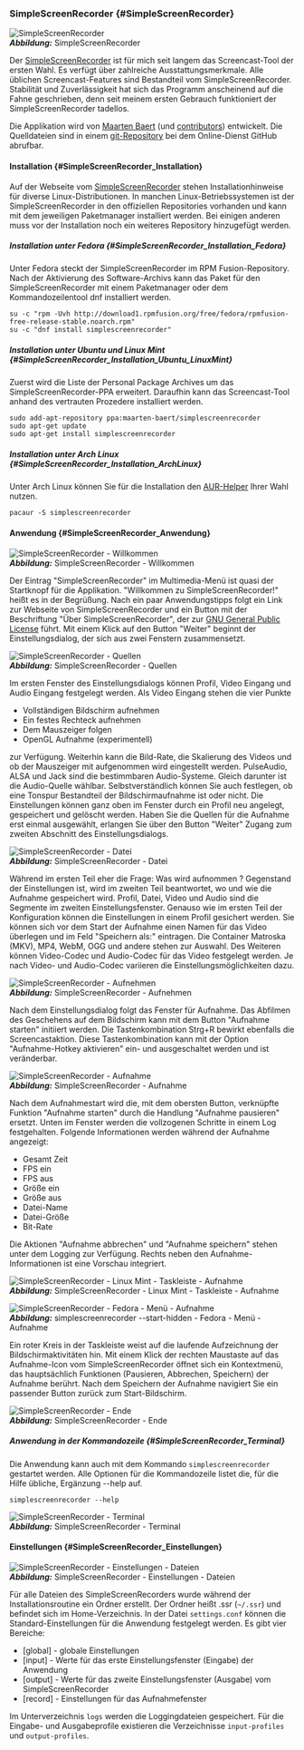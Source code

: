 ### SimpleScreenRecorder {#SimpleScreenRecorder}

![SimpleScreenRecorder](../../images/simplescreenrecorder_willkommen.png)    
***Abbildung:*** SimpleScreenRecorder

Der [SimpleScreenRecorder](http://www.maartenbaert.be/simplescreenrecorder/)
ist für mich seit langem das Screencast-Tool der ersten Wahl.
Es verfügt über zahlreiche Ausstattungsmerkmale. Alle üblichen
Screencast-Features sind Bestandteil vom SimpleScreenRecorder.
Stabilität und Zuverlässigkeit hat sich das Programm anscheinend
auf die Fahne geschrieben, denn seit meinem ersten Gebrauch
funktioniert der SimpleScreenRecorder tadellos.

Die Applikation wird von [Maarten Baert](https://github.com/MaartenBaert)
(und [contributors](https://github.com/MaartenBaert/ssr/graphs/contributors))
entwickelt. Die Quelldateien sind in einem [git-Repository](https://github.com/MaartenBaert/ssr)
bei dem Online-Dienst GitHub abrufbar.

#### Installation {#SimpleScreenRecorder_Installation}

Auf der Webseite vom [SimpleScreenRecorder](http://www.maartenbaert.be/simplescreenrecorder/)
stehen Installationhinweise für diverse Linux-Distributionen.
In manchen Linux-Betriebssystemen ist der SimpleScreenRecorder
in den offiziellen Repositories vorhanden und kann mit dem jeweiligen Paketmanager installiert werden.
Bei einigen anderen muss vor der Installation noch ein weiteres Repository hinzugefügt werden.

##### Installation unter Fedora {#SimpleScreenRecorder_Installation_Fedora}

Unter Fedora steckt der SimpleScreenRecorder im RPM Fusion-Repository.
Nach der Aktivierung des Software-Archivs kann das Paket für den SimpleScreenRecorder
mit einem Paketmanager oder dem Kommandozeilentool dnf installiert werden.

```
su -c "rpm -Uvh http://download1.rpmfusion.org/free/fedora/rpmfusion-free-release-stable.noarch.rpm"
su -c "dnf install simplescreenrecorder"
```

##### Installation unter Ubuntu und Linux Mint {#SimpleScreenRecorder_Installation_Ubuntu_LinuxMint}

Zuerst wird die Liste der Personal Package Archives um das SimpleScreenRecorder-PPA erweitert.
Daraufhin kann das Screencast-Tool anhand des vertrauten Prozedere installiert werden. 

```
sudo add-apt-repository ppa:maarten-baert/simplescreenrecorder
sudo apt-get update
sudo apt-get install simplescreenrecorder
```

##### Installation unter Arch Linux {#SimpleScreenRecorder_Installation_ArchLinux}

Unter Arch Linux können Sie für die Installation den
[AUR-Helper](https://wiki.archlinux.org/index.php/AUR_helpers) Ihrer Wahl nutzen.

```
pacaur -S simplescreenrecorder
```

#### Anwendung {#SimpleScreenRecorder_Anwendung}

![SimpleScreenRecorder -  Willkommen](../../images/simplescreenrecorder_willkommen.png)    
***Abbildung:*** SimpleScreenRecorder - Willkommen

Der Eintrag "SimpleScreenRecorder" im Multimedia-Menü ist quasi der Startknopf für
die Applikation. "Willkommen zu SimpleScreenRecorder!" heißt es in der Begrüßung. 
Nach ein paar Anwendungstipps folgt ein Link zur Webseite von SimpleScreenRecorder
und ein Button mit der Beschriftung "Über SimpleScreenRecorder",
der zur [GNU General Public License](https://de.wikipedia.org/wiki/GNU_General_Public_License) führt.
Mit einem Klick auf den Button "Weiter" beginnt der Einstellungsdialog, der sich
aus zwei Fenstern zusammensetzt.

![SimpleScreenRecorder - Quellen](../../images/simplescreenrecorder_quellen.png)    
***Abbildung:*** SimpleScreenRecorder - Quellen

Im ersten Fenster des Einstellungsdialogs können Profil, Video Eingang und Audio Eingang festgelegt werden.
Als Video Eingang stehen die vier Punkte

* Vollständigen Bildschirm aufnehmen
* Ein festes Rechteck aufnehmen
* Dem Mauszeiger folgen
* OpenGL Aufnahme (experimentell)

zur Verfügung. Weiterhin kann die Bild-Rate, die Skalierung des Videos und ob der Mauszeiger
mit aufgenommen wird eingestellt werden. PulseAudio, ALSA und Jack
sind die bestimmbaren Audio-Systeme. Gleich darunter ist die Audio-Quelle wählbar.
Selbstverständlich können Sie auch festlegen, ob eine Tonspur Bestandteil der Bildschirmaufnahme ist oder nicht.
Die Einstellungen können ganz oben im Fenster durch ein Profil neu angelegt, gespeichert und gelöscht werden.
Haben Sie die Quellen für die Aufnahme erst einmal ausgewählt, 
erlangen Sie über den Button "Weiter" Zugang zum zweiten Abschnitt des Einstellungsdialogs.

![SimpleScreenRecorder - Datei](../../images/simplescreenrecorder_datei.png)    
***Abbildung:*** SimpleScreenRecorder - Datei

Während im ersten Teil eher die Frage: Was wird aufnommen ? Gegenstand der Einstellungen ist,
wird im zweiten Teil beantwortet, wo und wie die Aufnahme gespeichert wird. 
Profil, Datei, Video und Audio sind die Segmente im zweiten Einstellungsfenster.
Genauso wie im ersten Teil der Konfiguration können die Einstellungen in einem Profil gesichert werden.
Sie können sich vor dem Start der Aufnahme einen Namen für das Video überlegen und 
im Feld "Speichern als:" eintragen. Die Container Matroska (MKV), MP4, WebM, OGG und andere stehen zur Auswahl.
Des Weiteren können Video-Codec und Audio-Codec für das Video festgelegt werden.
Je nach Video- und Audio-Codec variieren die Einstellungsmöglichkeiten dazu.

![SimpleScreenRecorder - Aufnehmen](../../images/simplescreenrecorder_aufnehmen.png)    
***Abbildung:*** SimpleScreenRecorder - Aufnehmen

Nach dem Einstellungsdialog folgt das Fenster für Aufnahme. 
Das Abfilmen des Geschehens auf dem Bildschirm kann mit dem Button "Aufnahme starten" initiiert werden.
Die Tastenkombination Strg+R bewirkt ebenfalls die Screencastaktion. 
Diese Tastenkombination kann mit der Option "Aufnahme-Hotkey aktivieren" ein- und ausgeschaltet werden
und ist veränderbar. 

![SimpleScreenRecorder - Aufnahme](../../images/simplescreenrecorder_aufnahme.png)    
***Abbildung:*** SimpleScreenRecorder - Aufnahme

Nach dem Aufnahmestart wird die, mit dem obersten Button, verknüpfte Funktion "Aufnahme starten"
durch die Handlung "Aufnahme pausieren" ersetzt. Unten im Fenster werden die vollzogenen Schritte
in einem Log festgehalten. Folgende Informationen werden während der Aufnahme angezeigt:

* Gesamt Zeit
* FPS ein
* FPS aus
* Größe ein
* Größe aus
* Datei-Name
* Datei-Größe
* Bit-Rate

Die Aktionen "Aufnahme abbrechen" und "Aufnahme speichern" stehen unter dem Logging zur Verfügung.
Rechts neben den Aufnahme-Informationen ist eine Vorschau integriert.

![SimpleScreenRecorder - Linux Mint - Taskleiste - Aufnahme](../../images/simplescreenrecorder_taskleiste_aufnahme.png)    
***Abbildung:*** SimpleScreenRecorder - Linux Mint - Taskleiste - Aufnahme

![SimpleScreenRecorder - Fedora - Menü - Aufnahme](../../images/simplescreenrecorder_menu_aufnahme.png)    
***Abbildung:*** simplescreenrecorder --start-hidden - Fedora - Menü - Aufnahme

Ein roter Kreis in der Taskleiste weist auf die laufende Aufzeichnung der Bildschirmaktivitäten hin.
Mit einem Klick der rechten Maustaste auf das Aufnahme-Icon vom SimpleScreenRecorder
öffnet sich ein Kontextmenü, das hauptsächlich Funktionen (Pausieren, Abbrechen, Speichern) der Aufnahme berührt.
Nach dem Speichern der Aufnahme navigiert Sie ein passender Button zurück zum Start-Bildschirm.

![SimpleScreenRecorder - Ende](../../images/simplescreenrecorder_ende.png)    
***Abbildung:*** SimpleScreenRecorder - Ende

##### Anwendung in der Kommandozeile {#SimpleScreenRecorder_Terminal}

Die Anwendung kann auch mit dem Kommando `simplescreenrecorder` gestartet werden. 
Alle Optionen für die Kommandozeile listet die, für die Hilfe übliche, Ergänzung --help auf.

```
simplescreenrecorder --help
```

![SimpleScreenRecorder - Terminal](../../images/simplescreenrecorder_terminal.png)    
***Abbildung:*** SimpleScreenRecorder - Terminal

#### Einstellungen {#SimpleScreenRecorder_Einstellungen}

![SimpleScreenRecorder - Einstellungen - Dateien](../../images/simplescreenrecorder_ssr_dateien.png)    
***Abbildung:*** SimpleScreenRecorder - Einstellungen - Dateien

Für alle Dateien des SimpleScreenRecorders wurde während der Installationsroutine ein Ordner erstellt. 
Der Ordner heißt .ssr (`~/.ssr`) und befindet sich im Home-Verzeichnis. 
In der Datei `settings.conf` können die Standard-Einstellungen für die Anwendung festgelegt werden.
Es gibt vier Bereiche:

* [global] - globale Einstellungen
* [input] - Werte für das erste Einstellungsfenster (Eingabe) der Anwendung
* [output] - Werte für das zweite Einstellungsfenster (Ausgabe) vom SimpleScreenRecorder
* [record] - Einstellungen für das Aufnahmefenster

Im Unterverzeichnis `logs` werden die Loggingdateien gespeichert.
Für die Eingabe- und Ausgabeprofile existieren die Verzeichnisse `input-profiles` und `output-profiles`.

